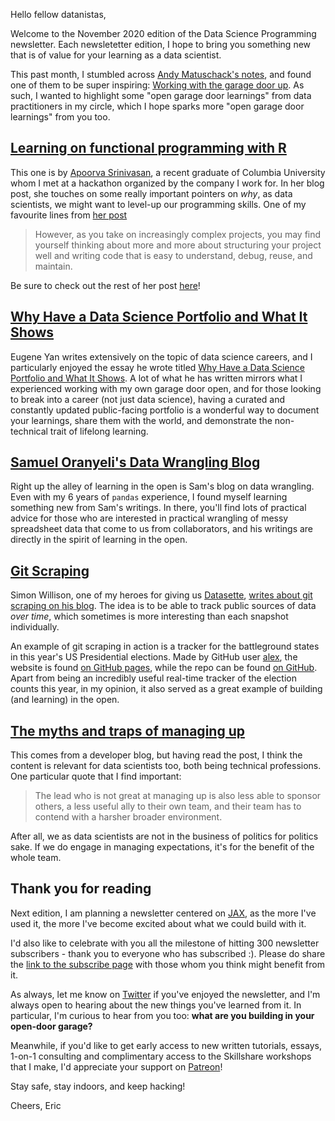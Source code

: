 Hello fellow datanistas,

Welcome to the November 2020 edition of the Data Science Programming newsletter.
Each newsletetter edition,
I hope to bring you something new that is of value
for your learning as a data scientist.

This past month, I stumbled across [Andy Matuschack's notes](https://notes.andymatuschak.org),
and found one of them to be super inspiring: [Working with the garage door up](https://notes.andymatuschak.org/z21cgR9K3UcQ5a7yPsj2RUim3oM2TzdBByZu).
As such, I wanted to highlight some "open garage door learnings"
from data practitioners in my circle,
which I hope sparks more "open garage door learnings" from you too.

## [Learning on functional programming with R](https://apoorvasrinivasanblog.com/post/nicer-code-with-functional-programming/)

This one is by [Apoorva Srinivasan](http://apoorvasrinivasan.me),
a recent graduate of Columbia University
whom I met at a hackathon organized by the company I work for.
In her blog post, she touches on some really important pointers on _why_,
as data scientists, we might want to level-up our programming skills.
One of my favourite lines from [her post](https://apoorvasrinivasanblog.com/post/nicer-code-with-functional-programming/)

> However, as you take on increasingly complex projects,
> you may find yourself thinking about more and more
> about structuring your project well
> and writing code that is easy to understand, debug, reuse, and maintain.

Be sure to check out the rest of her post [here](https://apoorvasrinivasanblog.com/post/nicer-code-with-functional-programming/)!

## [Why Have a Data Science Portfolio and What It Shows](https://eugeneyan.com/writing/data-science-portfolio-how-why-what/)

Eugene Yan writes extensively on the topic of data science careers,
and I particularly enjoyed the essay he wrote titled
[Why Have a Data Science Portfolio and What It Shows](https://eugeneyan.com/writing/data-science-portfolio-how-why-what/).
A lot of what he has written mirrors what I experienced
working with my own garage door open,
and for those looking to break into a career (not just data science),
having a curated and constantly updated public-facing portfolio
is a wonderful way to document your learnings,
share them with the world,
and demonstrate the non-technical trait of lifelong learning.

## [Samuel Oranyeli's Data Wrangling Blog](https://samukweku.github.io/data-wrangling-blog/)

Right up the alley of learning in the open is Sam's blog on data wrangling.
Even with my 6 years of `pandas` experience,
I found myself learning something new from Sam's writings.
In there, you'll find lots of practical advice for those
who are interested in practical wrangling of messy spreadsheet data
that come to us from collaborators,
and his writings are directly in the spirit of learning in the open.

## [Git Scraping](https://simonwillison.net/2020/Oct/9/git-scraping/)

Simon Willison, one of my heroes for giving us
[Datasette](https://docs.datasette.io/en/stable/index.html),
[writes about git scraping on his blog](https://simonwillison.net/2020/Oct/9/git-scraping/).
The idea is to be able to track public sources of data _over time_,
which sometimes is more interesting than each snapshot individually.

An example of git scraping in action is a tracker for the battleground states
in this year's US Presidential elections.
Made by GitHub user [alex](https://github.com/alex),
the website is found [on GitHub pages](https://alex.github.io/nyt-2020-election-scraper/battleground-state-changes.html#),
while the repo can be found [on GitHub](https://github.com/alex/nyt-2020-election-scraper).
Apart from being an incredibly useful real-time tracker
of the election counts this year,
in my opinion, it also served as a great example
of building (and learning) in the open.

## [The myths and traps of managing up](https://leaddev.com/communication-relationships/myths-and-traps-managing)

This comes from a developer blog, but having read the post,
I think the content is relevant for data scientists too,
both being technical professions.
One particular quote that I find important:

> The lead who is not great at managing up is also less able to sponsor others,
> a less useful ally to their own team,
> and their team has to contend with a harsher broader environment.

After all, we as data scientists
are not in the business of politics for politics sake.
If we do engage in managing expectations,
it's for the benefit of the whole team.

## Thank you for reading

Next edition,
I am planning a newsletter centered on
[JAX](https://jax.readthedocs.io/en/latest/),
as the more I've used it,
the more I've become excited about what we could build with it.

I'd also like to celebrate with you all the milestone
of hitting 300 newsletter subscribers -
thank you to everyone who has subscribed :).
Please do share the [link to the subscribe page](http://tinyletter.com/ericmjl)
with those whom you think might benefit from it.

As always, let me know on [Twitter](https://twitter.com/ericmjl)
if you've enjoyed the newsletter,
and I'm always open to hearing about the new things you've learned from it.
In particular, I'm curious to hear from you too:
**what are you building in your open-door garage?**

Meanwhile, if you'd like to get early access to new written tutorials,
essays, 1-on-1 consulting
and complimentary access to the Skillshare workshops that I make,
I'd appreciate your support on [Patreon](https://patreon.com/ericmjl)!

Stay safe, stay indoors, and keep hacking!

Cheers,
Eric
